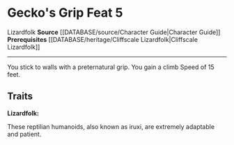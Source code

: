 ﻿---
actions: null
cost: null
element: null
feat: Gecko's Grip
frequency: null
heighten_level: null
id: '1058'
level: '5'
name: Gecko's Grip
prerequisite: '[[DATABASE/heritage/Cliffscale Lizardfolk|Cliffscale Lizardfolk]] heritage'
rarity: Common
requirement: null
rus_type_level: null
school: null
source: '[[DATABASE/source/Character Guide|Character Guide]]'
subcategory: null
trait:
- '[[DATABASE/trait/Lizardfolk|Lizardfolk]]'
trigger: null
type: Feat

---
# Gecko's Grip <span class="item-type">Feat 5</span>

<span class="item-trait">Lizardfolk</span>
**Source** [[DATABASE/source/Character Guide|Character Guide]] 
**Prerequisites** [[DATABASE/heritage/Cliffscale Lizardfolk|Cliffscale Lizardfolk]]

---
You stick to walls with a preternatural grip. You gain a climb Speed of 15 feet.

## Traits

**Lizardfolk:**

These reptilian humanoids, also known as iruxi, are extremely adaptable and patient.
